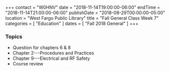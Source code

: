 +++
contact = "W0HNV"
date = "2018-11-14T19:00:00-06:00"
endTime = "2018-11-14T21:00:00-06:00"
publishDate = "2018-08-29T00:00:00-05:00"
location = "West Fargo Public Library"
title = "Fall General Class Week 7"
categories = [ "Education" ]
dates = [ "Fall 2018 General" ]
+++
### Topics
* Question for chapters 6 & 8
* Chapter 2---Procedures and Practices
* Chapter 9---Electrical and RF Safety
* Course review
